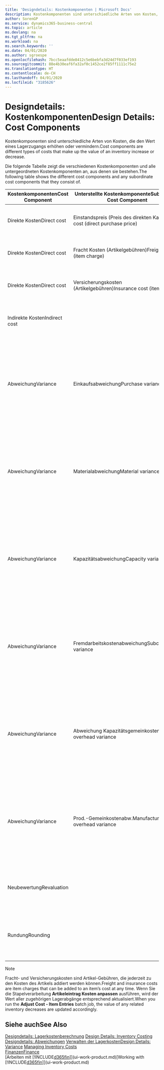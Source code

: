 ```yaml
---
title: 'Designdetails: Kostenkomponenten | Microsoft Docs'
description: Kostenkomponenten sind unterschiedliche Arten von Kosten, die den Wert eines Lagerzugangs erhöhen oder vermindern.
author: SorenGP
ms.service: dynamics365-business-central
ms.topic: article
ms.devlang: na
ms.tgt_pltfrm: na
ms.workload: na
ms.search.keywords: ''
ms.date: 04/01/2020
ms.author: sgroespe
ms.openlocfilehash: 7bcc5eaafdde8412c5e6bebfa3d24d7f033ef193
ms.sourcegitcommit: 88e4b30eaf6fa32af0c1452ce2f85ff1111c75e2
ms.translationtype: HT
ms.contentlocale: de-CH
ms.lasthandoff: 04/01/2020
ms.locfileid: "3185626"
---
```

# <a name="design-details-cost-components"></a><span data-ttu-id="68d8d-103">Designdetails: Kostenkomponenten</span><span class="sxs-lookup"><span data-stu-id="68d8d-103">Design Details: Cost Components</span></span>
<span data-ttu-id="68d8d-104">Kostenkomponenten sind unterschiedliche Arten von Kosten, die den Wert eines Lagerzugangs erhöhen oder vermindern.</span><span class="sxs-lookup"><span data-stu-id="68d8d-104">Cost components are different types of costs that make up the value of an inventory increase or decrease.</span></span>  

 <span data-ttu-id="68d8d-105">Die folgende Tabelle zeigt die verschiedenen Kostenkomponenten und alle untergeordneten Kostenkomponenten an, aus denen sie bestehen.</span><span class="sxs-lookup"><span data-stu-id="68d8d-105">The following table shows the different cost components and any subordinate cost components that they consist of.</span></span>  

|<span data-ttu-id="68d8d-106">Kostenkomponenten</span><span class="sxs-lookup"><span data-stu-id="68d8d-106">Cost Component</span></span>|<span data-ttu-id="68d8d-107">Unterstellte Kostenkomponente</span><span class="sxs-lookup"><span data-stu-id="68d8d-107">Subordinate Cost Component</span></span>|<span data-ttu-id="68d8d-108">Description</span><span class="sxs-lookup"><span data-stu-id="68d8d-108">Description</span></span>|  
|--------------------|--------------------------------|---------------------------------------|  
|<span data-ttu-id="68d8d-109">Direkte Kosten</span><span class="sxs-lookup"><span data-stu-id="68d8d-109">Direct cost</span></span>|<span data-ttu-id="68d8d-110">Einstandspreis (Preis des direkten Kaufs)</span><span class="sxs-lookup"><span data-stu-id="68d8d-110">Unit cost (direct purchase price)</span></span>|<span data-ttu-id="68d8d-111">Kosten, die direkt auf das Kostenobjekt zurückzuführen sind.</span><span class="sxs-lookup"><span data-stu-id="68d8d-111">Cost that can be traced to a cost object.</span></span>|  
|<span data-ttu-id="68d8d-112">Direkte Kosten</span><span class="sxs-lookup"><span data-stu-id="68d8d-112">Direct cost</span></span>|<span data-ttu-id="68d8d-113">Fracht Kosten (Artikelgebühren)</span><span class="sxs-lookup"><span data-stu-id="68d8d-113">Freight cost (item charge)</span></span>|<span data-ttu-id="68d8d-114">Kosten, die direkt auf das Kostenobjekt zurückzuführen sind.</span><span class="sxs-lookup"><span data-stu-id="68d8d-114">Cost that can be traced to a cost object.</span></span>|  
|<span data-ttu-id="68d8d-115">Direkte Kosten</span><span class="sxs-lookup"><span data-stu-id="68d8d-115">Direct cost</span></span>|<span data-ttu-id="68d8d-116">Versicherungskosten (Artikelgebühren)</span><span class="sxs-lookup"><span data-stu-id="68d8d-116">Insurance cost (item charge)</span></span>|<span data-ttu-id="68d8d-117">Kosten, die direkt auf das Kostenobjekt zurückzuführen sind.</span><span class="sxs-lookup"><span data-stu-id="68d8d-117">Cost that can be traced to a cost object.</span></span>|  
|<span data-ttu-id="68d8d-118">Indirekte Kosten</span><span class="sxs-lookup"><span data-stu-id="68d8d-118">Indirect cost</span></span>||<span data-ttu-id="68d8d-119">Kosten, die nicht auf ein Kostenobjekt zurückzuführen sind.</span><span class="sxs-lookup"><span data-stu-id="68d8d-119">Cost that cannot be traced to a cost object.</span></span>|  
|<span data-ttu-id="68d8d-120">Abweichung</span><span class="sxs-lookup"><span data-stu-id="68d8d-120">Variance</span></span>|<span data-ttu-id="68d8d-121">Einkaufsabweichung</span><span class="sxs-lookup"><span data-stu-id="68d8d-121">Purchase variance</span></span>|<span data-ttu-id="68d8d-122">Der Unterschied zwischen tatsächlichen Kosten und dem Einstandspreis (fest), der nur für Artikel mit der Lagerabgangsmethode **Standard** gebucht wird.</span><span class="sxs-lookup"><span data-stu-id="68d8d-122">The difference between actual and standard costs, which is only posted for items using the **Standard** costing method.</span></span>|  
|<span data-ttu-id="68d8d-123">Abweichung</span><span class="sxs-lookup"><span data-stu-id="68d8d-123">Variance</span></span>|<span data-ttu-id="68d8d-124">Materialabweichung</span><span class="sxs-lookup"><span data-stu-id="68d8d-124">Material variance</span></span>|<span data-ttu-id="68d8d-125">Der Unterschied zwischen tatsächlichen Kosten und dem Einstandspreis (fest), der nur für Artikel mit der Lagerabgangsmethode **Standard** gebucht wird.</span><span class="sxs-lookup"><span data-stu-id="68d8d-125">The difference between actual and standard costs, which is only posted for items using the **Standard** costing method.</span></span>|  
|<span data-ttu-id="68d8d-126">Abweichung</span><span class="sxs-lookup"><span data-stu-id="68d8d-126">Variance</span></span>|<span data-ttu-id="68d8d-127">Kapazitätsabweichung</span><span class="sxs-lookup"><span data-stu-id="68d8d-127">Capacity variance</span></span>|<span data-ttu-id="68d8d-128">Der Unterschied zwischen tatsächlichen Kosten und dem Einstandspreis (fest), der nur für Artikel mit der Lagerabgangsmethode **Standard** gebucht wird.</span><span class="sxs-lookup"><span data-stu-id="68d8d-128">The difference between actual and standard costs, which is only posted for items using the **Standard** costing method.</span></span>|  
|<span data-ttu-id="68d8d-129">Abweichung</span><span class="sxs-lookup"><span data-stu-id="68d8d-129">Variance</span></span>|<span data-ttu-id="68d8d-130">Fremdarbeitskostenabweichung</span><span class="sxs-lookup"><span data-stu-id="68d8d-130">Subcontracted variance</span></span>|<span data-ttu-id="68d8d-131">Der Unterschied zwischen tatsächlichen Kosten und dem Einstandspreis (fest), der nur für Artikel mit der Lagerabgangsmethode **Standard** gebucht wird.</span><span class="sxs-lookup"><span data-stu-id="68d8d-131">The difference between actual and standard costs, which is only posted for items using the **Standard** costing method.</span></span>|  
|<span data-ttu-id="68d8d-132">Abweichung</span><span class="sxs-lookup"><span data-stu-id="68d8d-132">Variance</span></span>|<span data-ttu-id="68d8d-133">Abweichung Kapazitätsgemeinkosten</span><span class="sxs-lookup"><span data-stu-id="68d8d-133">Capacity overhead variance</span></span>|<span data-ttu-id="68d8d-134">Der Unterschied zwischen tatsächlichen Kosten und dem Einstandspreis (fest), der nur für Artikel mit der Lagerabgangsmethode **Standard** gebucht wird.</span><span class="sxs-lookup"><span data-stu-id="68d8d-134">The difference between actual and standard costs, which is only posted for items using the **Standard** costing method.</span></span>|  
|<span data-ttu-id="68d8d-135">Abweichung</span><span class="sxs-lookup"><span data-stu-id="68d8d-135">Variance</span></span>|<span data-ttu-id="68d8d-136">Prod.-Gemeinkostenabw.</span><span class="sxs-lookup"><span data-stu-id="68d8d-136">Manufacturing overhead variance</span></span>|<span data-ttu-id="68d8d-137">Der Unterschied zwischen tatsächlichen Kosten und dem Einstandspreis (fest), der nur für Artikel mit der Lagerabgangsmethode **Standard** gebucht wird.</span><span class="sxs-lookup"><span data-stu-id="68d8d-137">The difference between actual and standard costs, which is only posted for items using the **Standard** costing method.</span></span>|  
|<span data-ttu-id="68d8d-138">Neubewertung</span><span class="sxs-lookup"><span data-stu-id="68d8d-138">Revaluation</span></span>||<span data-ttu-id="68d8d-139">Eine Abschreibung oder ein Wertzuwachs für den aktuellen Lagerwert.</span><span class="sxs-lookup"><span data-stu-id="68d8d-139">A depreciation or appreciation of the current inventory value.</span></span>|  
|<span data-ttu-id="68d8d-140">Rundung</span><span class="sxs-lookup"><span data-stu-id="68d8d-140">Rounding</span></span>||<span data-ttu-id="68d8d-141">Restbeträge, die durch die Berechnung von Bestandsminderungen entstehen.</span><span class="sxs-lookup"><span data-stu-id="68d8d-141">Residuals caused by the way in which valuation of inventory decreases are calculated.</span></span>|  

> [!NOTE]  
>  <span data-ttu-id="68d8d-142">Fracht- und Versicherungskosten sind Artikel-Gebühren, die jederzeit zu den Kosten des Artikels addiert werden können.</span><span class="sxs-lookup"><span data-stu-id="68d8d-142">Freight and insurance costs are item charges that can be added to an item’s cost at any time.</span></span> <span data-ttu-id="68d8d-143">Wenn Sie die Stapelverarbeitung **Artikeleintrag Kosten anpassen** ausführen, wird der Wert aller zugehörigen Lagerabgänge entsprechend aktualisiert.</span><span class="sxs-lookup"><span data-stu-id="68d8d-143">When you run the **Adjust Cost - Item Entries** batch job, the value of any related inventory decreases are updated accordingly.</span></span>  

## <a name="see-also"></a><span data-ttu-id="68d8d-144">Siehe auch</span><span class="sxs-lookup"><span data-stu-id="68d8d-144">See Also</span></span>  
 <span data-ttu-id="68d8d-145">[Designdetails: Lagerkostenberechnung](design-details-inventory-costing.md) </span><span class="sxs-lookup"><span data-stu-id="68d8d-145">[Design Details: Inventory Costing](design-details-inventory-costing.md) </span></span>  
 <span data-ttu-id="68d8d-146">[Designdetails: Abweichungen](design-details-variance.md) [Verwalten der Lagerkosten](finance-manage-inventory-costs.md)</span><span class="sxs-lookup"><span data-stu-id="68d8d-146">[Design Details: Variance](design-details-variance.md) [Managing Inventory Costs](finance-manage-inventory-costs.md)</span></span>  
 [<span data-ttu-id="68d8d-147">Finanzen</span><span class="sxs-lookup"><span data-stu-id="68d8d-147">Finance</span></span>](finance.md)  
 <span data-ttu-id="68d8d-148">[Arbeiten mit [!INCLUDE[d365fin](includes/d365fin_md.md)]](ui-work-product.md)</span><span class="sxs-lookup"><span data-stu-id="68d8d-148">[Working with [!INCLUDE[d365fin](includes/d365fin_md.md)]](ui-work-product.md)</span></span>  
